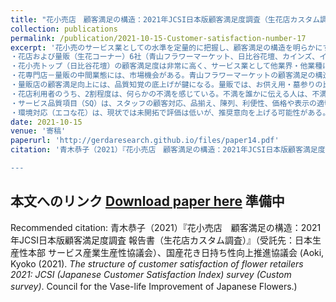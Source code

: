 ```yaml
---
title: "花小売店　顧客満足の構造：2021年JCSI日本版顧客満足度調査（生花店カスタム調査） (The structure of customer satisfaction. Flower retailers 2021: JCSI (Japanese Customer Satisfaction Index) survey (Custom survey))"
collection: publications
permalink: /publication/2021-10-15-Customer-satisfaction-number-17
excerpt: '花小売のサービス業としての水準を定量的に把握し、顧客満足の構造を明らかにする。日本生産性本部サービス産業生産性協議会（SPRING）に依頼して、日本最大級の消費者調査であるJCSI日本版顧客満足度指数（Japanese Customer Satisfaction Index）の枠組みによるカスタム調査を実施した（JCSIとして発表される公式調査ではない）。  
・花店および量販（生花コーナー）6社（青山フラワーマーケット、日比谷花壇、カインズ、イオン、ヤオコー、コープみらい）の最近1年間の利用経験者を対象に調査。品質および価格に対する評価、満足度、顧客ロイヤリティ（継続利用）、他者への推奨意向について調べた。感情が顧客満足に及ぼす影響、顧客の利用理由、重視するポイント、日持ち」および「環境配慮」への評価も尋ねた。なお、花小売の業態は多様、かつ上位集中度が低い業界構造であるため、この調査結果を、直接的に業界の代表値とはみなすことはできない。  
・花小売トップ（日比谷花壇）の顧客満足度は非常に高く、サービス業として他業界・他業種に遜色ない。品質や価値（品質を考慮した価格パフォーマンス）、顧客満足、推奨意向、ロイヤルティ（継続利用）ともに首位。全方位で、まんべんなく強い。JCSIの枠組みでシティホテルや外食などサービス業の他業界と比較したところ、日比谷花壇の顧客満足度（100点満点で80.7）の水準は、サービス産業でトップクラスにあることがわかった。顧客満足度では、最上位の満足層が最多。コストパフォーマンス評価は量販を凌ぐ。日比谷花壇は、サービス業としての基礎が確実で、花小売店の優れたモデルの一つである。  
・花専門店－量販の中間業態には、市場機会がある。青山フラワーマーケットの顧客満足の構造は、花専門店と量販の折衷型である。専門店と量販の中間業態の成功モデルの一つと考えられる。この領域は、イノベーションと、品質-コスパ-利便性をバランスさせる連立方程式の立て方次第で、新しい市場機会がある。  
・量販店の顧客満足向上には、品質知覚の底上げが鍵になる。量販では、お供え用・墓参りの比率が3～4割を占める。量販店の利用理由は、アクセス利便性や価格、ついで買い、品揃えが上位。カインズでは、コスパが顧客満足に直接影響しやすい。一方、スーパーでは、季節感や楽しさなど感性的な充足を重視する顧客が多い。しかし、花を買ってわくわくした、うれしかったという情動的充足が弱く、品質評価の推進力を欠く。・「感動」は、推奨意向とロイヤルティ（継続利用）を強める？花専門店では感動の次元が広く、深い。仮説として、「感動は主に品質評価を押し上げ、顧客満足に寄与する」、「感動は、口コミ（推奨意向）、次にロイヤルティ（継続利用）を、若干高める方向に働く」と推測できる。  
・花店利用者のうち、2割程度は、何らかの不満を感じている。不満を誰かに伝える人は、不満を感じた人の4人に1人程度にとどまる。  
・サービス品質項目（SQ）は、スタッフの顧客対応、品揃え、陳列、利便性、価格や表示の適切さ、情報提示、サービス提供体制など、サービス業としておさえるべき基礎的な品質項目（数十項目）のリスト。顧客満足に成功している会社（日比谷花壇）は、一つ一つの品質項目において、確実に評価が高く、取りこぼしがない。サービス業としての基礎体力の充実が、顧客満足を下支えする。  
・環境対応（エコな花）は、現状では未開拓で評価は低いが、推奨意向を上げる可能性がある。環境配慮された花は日本において未開拓で、現時点で、商品・サービス評価のコアな回路を通じて、顧客満足度との関連を検証できる段階にはない。'
date: 2021-10-15
venue: '寄稿'
paperurl: 'http://gerdaresearch.github.io/files/paper14.pdf'
citation: '青木恭子（2021）『花小売店　顧客満足の構造：2021年JCSI日本版顧客満足度調査（生花店カスタム調査）』（受託先：日本生産性本部 サービス産業生産性協議会）、国産花き日持ち性向上推進協議会 (Aoki, Kyoko (2021). <i>The structure of customer satisfaction of flower retailers 2021: JCSI (Japanese Customer Satisfaction Index) survey (Custom survey)</i>. Council for the Vase-life Improvement of Japanese Flowers.

---
```



## 本文へのリンク [Download paper here](http://gerdaresearch.github.io/files/paper17.pdf) 準備中

Recommended citation: 青木恭子（2021）『花小売店　顧客満足の構造：2021年JCSI日本版顧客満足度調査 報告書（生花店カスタム調査）』（受託先：日本生産性本部 サービス産業生産性協議会）、国産花き日持ち性向上推進協議会 (Aoki, Kyoko (2021). <i>The structure of customer satisfaction of flower retailers 2021: JCSI (Japanese Customer Satisfaction Index) survey (Custom survey)</i>. Council for the Vase-life Improvement of Japanese Flowers.)　
